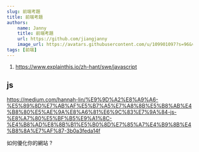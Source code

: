 ```yaml
---
slug: 前端考題
title: 前端考題
authors:
    name: Janny
    title: 前端考題
    url: https://github.com/jiangjanny
    image_url: https://avatars.githubusercontent.com/u/109901097?s=96&v=4
tags: [前端]
---
```



1. https://www.explainthis.io/zh-hant/swe/javascript

## js
https://medium.com/hannah-lin/%E9%9D%A2%E8%A9%A6-%E5%89%8D%E7%AB%AF%E5%B7%A5%E7%A8%8B%E5%B8%AB%E4%B8%80%E5%AE%9A%E8%A6%81%E6%9C%83%E7%9A%84-js-%E8%A7%80%E5%BF%B5%E9%A1%8C-%E4%B8%AD%E8%8B%B1%E5%B0%8D%E7%85%A7%E4%B9%8B%E4%B8%8A%E7%AF%87-3b0a3feda14f


如何優化你的網站 ? 
